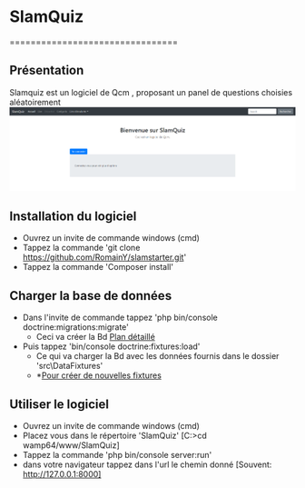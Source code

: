 # SlamQuiz
================================
## Présentation
Slamquiz est un logiciel de Qcm , proposant un panel de questions choisies aléatoirement 
![Accueil](https://raw.githubusercontent.com/RomainY/SlamQuiz/develop/assets/screenshot_home.PNG)

## Installation du logiciel
* Ouvrez un invite de commande windows (cmd)
* Tappez la commande 'git clone https://github.com/RomainY/slamstarter.git'
* Tappez la commande 'Composer install'

## Charger la base de données
* Dans l'invite de commande tappez 'php bin/console doctrine:migrations:migrate'
	* Ceci va créer la Bd
 	[Plan détaillé](https://github.com/RomainY/SlamQuiz/blob/develop/Astuces/00_symf_category_entity.txt)
* Puis tappez 'bin/console doctrine:fixtures:load'
	* Ce qui va charger la Bd avec les données fournis dans le dossier 'src\DataFixtures'
	* *[Pour créer de nouvelles fixtures](https://github.com/RomainY/SlamQuiz/blob/develop/Astuces/02_create_category_fixtures.txt)


## Utiliser le logiciel
* Ouvrez un invite de commande windows (cmd)
* Placez vous dans le répertoire 'SlamQuiz' [C:\>cd wamp64/www/SlamQuiz]
* Tappez la commande 'php bin/console server:run'
* dans votre navigateur tappez dans l'url le chemin donné [Souvent: http://127.0.0.1:8000]

